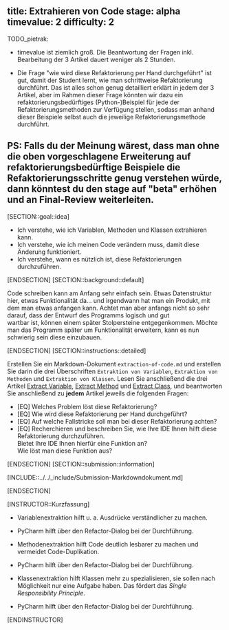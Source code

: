 title: Extrahieren von Code
stage: alpha
timevalue: 2
difficulty: 2
---

TODO_pietrak:

- timevalue ist ziemlich groß. Die Beantwortung der Fragen inkl. Bearbeitung der 3 Artikel dauert weniger als 2 Stunden. 

- Die Frage "wie wird diese Refaktorierung per Hand durchgeführt" ist gut, damit der Student lernt, wie man schrittweise Refaktorierung durchführt. Das ist alles schon genug detailliert erklärt in jedem der 3 Artikel, aber im Rahmen dieser Frage könnten wir dazu ein refaktorierungsbedürftiges (Python-)Beispiel für jede der Refaktorierungsmethoden zur Verfügung stellen, sodass man anhand dieser Beispiele selbst auch die jeweilige Refaktorierungsmethode durchführt. 

PS: Falls du der Meinung wärest, dass man ohne die oben vorgeschlagene Erweiterung auf refaktorierungsbedürftige Beispiele die Refaktorierungsschritte genug verstehen würde, dann könntest du den stage auf "beta" erhöhen und an Final-Review weiterleiten. 
---

[SECTION::goal::idea]

- Ich verstehe, wie ich Variablen, Methoden und Klassen extrahieren kann.
- Ich verstehe, wie ich meinen Code verändern muss, damit diese Änderung funktioniert.
- Ich verstehe, wann es nützlich ist, diese Refaktorierungen durchzuführen.

[ENDSECTION]
[SECTION::background::default]

Code schreiben kann am Anfang sehr einfach sein.
Etwas Datenstruktur hier, etwas Funktionalität da... und irgendwann hat man ein Produkt, 
mit dem man etwas anfangen kann.
Achtet man aber anfangs nicht so sehr darauf, dass der Entwurf des Programms logisch und gut  
wartbar ist, können einem später Stolpersteine entgegenkommen.
Möchte man das Programm später um Funktionalität erweitern, kann es nun schwierig sein diese 
einzubauen.

[ENDSECTION]
[SECTION::instructions::detailed]

Erstellen Sie ein Markdown-Dokument `extraction-of-code.md` und erstellen Sie darin die drei 
Überschriften `Extraktion von Variablen`, `Extraktion von Methoden` und `Extraktion von Klassen`.
Lesen Sie anschließend die drei Artikel 
[Extract Variable](https://refactoring.guru/extract-variable), 
[Extract Method](https://refactoring.guru/extract-method) und 
[Extract Class](https://refactoring.guru/extract-class), 
und beantworten Sie anschließend zu **jedem** Artikel jeweils die folgenden Fragen: 

- [EQ] Welches Problem löst diese Refaktorierung?
- [EQ] Wie wird diese Refaktorierung per Hand durchgeführt?
- [EQ] Auf welche Fallstricke soll man bei dieser Refaktorierung achten?
- [EQ] Recherchieren und beschreiben Sie, wie Ihre IDE Ihnen hilft diese Refaktorierung
  durchzuführen.  
  Bietet Ihre IDE Ihnen hierfür eine Funktion an?  
  Wie löst man diese Funktion aus?

[ENDSECTION]
[SECTION::submission::information]

[INCLUDE::../../_include/Submission-Markdowndokument.md]

[ENDSECTION]

[INSTRUCTOR::Kurzfassung]

- Variablenextraktion hilft u. a. Ausdrücke verständlicher zu machen.
- PyCharm hilft über den Refactor-Dialog bei der Durchführung.

- Methodenextraktion hilft Code deutlich lesbarer zu machen und vermeidet Code-Duplikation.
- PyCharm hilft über den Refactor-Dialog bei der Durchführung.

- Klassenextraktion hilft Klassen mehr zu spezialisieren, sie sollen nach Möglichkeit nur eine 
  Aufgabe haben.
  Das fördert das _Single Responsibility Principle_.
- PyCharm hilft über den Refactor-Dialog bei der Durchführung.

[ENDINSTRUCTOR]
